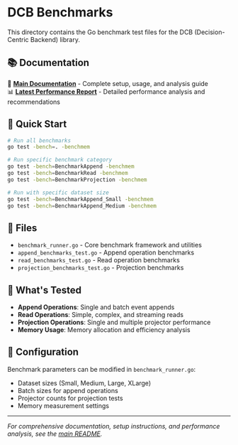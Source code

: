 # DCB Benchmarks

This directory contains the Go benchmark test files for the DCB (Decision-Centric Backend) library.

## 📚 Documentation

📖 **[Main Documentation](../README.md)** - Complete setup, usage, and analysis guide  
📊 **[Latest Performance Report](../BENCHMARK_REPORT.md)** - Detailed performance analysis and recommendations

## 🚀 Quick Start

```bash
# Run all benchmarks
go test -bench=. -benchmem

# Run specific benchmark category
go test -bench=BenchmarkAppend -benchmem
go test -bench=BenchmarkRead -benchmem
go test -bench=BenchmarkProjection -benchmem

# Run with specific dataset size
go test -bench=BenchmarkAppend_Small -benchmem
go test -bench=BenchmarkAppend_Medium -benchmem
```

## 📁 Files

- `benchmark_runner.go` - Core benchmark framework and utilities
- `append_benchmarks_test.go` - Append operation benchmarks  
- `read_benchmarks_test.go` - Read operation benchmarks
- `projection_benchmarks_test.go` - Projection benchmarks

## 🎯 What's Tested

- **Append Operations**: Single and batch event appends
- **Read Operations**: Simple, complex, and streaming reads
- **Projection Operations**: Single and multiple projector performance
- **Memory Usage**: Memory allocation and efficiency analysis

## 🔧 Configuration

Benchmark parameters can be modified in `benchmark_runner.go`:
- Dataset sizes (Small, Medium, Large, XLarge)
- Batch sizes for append operations
- Projector counts for projection tests
- Memory measurement settings

---

*For comprehensive documentation, setup instructions, and performance analysis, see the [main README](../README.md).* 